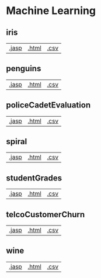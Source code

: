 #  Machine Learning 



## iris 
|  |  |  |
|---|---|---|
|[.jasp](https://github.com/jasp-stats/jasp-data-library/raw/main/iris/iris.jasp) | [.html](https://htmlpreview.github.io/?https://github.com/jasp-stats/jasp-data-library/blob/main/iris/iris.html) | [.csv](https://raw.githubusercontent.com/jasp-stats/jasp-data-library/main/iris/iris.csv)|

## penguins 
|  |  |  |
|---|---|---|
|[.jasp](https://github.com/jasp-stats/jasp-data-library/raw/main/penguins/penguins.jasp) | [.html](https://htmlpreview.github.io/?https://github.com/jasp-stats/jasp-data-library/blob/main/penguins/penguins.html) | [.csv](https://raw.githubusercontent.com/jasp-stats/jasp-data-library/main/penguins/penguins.csv)|

## policeCadetEvaluation 
|  |  |  |
|---|---|---|
|[.jasp](https://github.com/jasp-stats/jasp-data-library/raw/main/policeCadetEvaluation/policeCadetEvaluation.jasp) | [.html](https://htmlpreview.github.io/?https://github.com/jasp-stats/jasp-data-library/blob/main/policeCadetEvaluation/policeCadetEvaluation.html) | [.csv](https://raw.githubusercontent.com/jasp-stats/jasp-data-library/main/policeCadetEvaluation/policeCadetEvaluation.csv)|

## spiral 
|  |  |  |
|---|---|---|
|[.jasp](https://github.com/jasp-stats/jasp-data-library/raw/main/spiral/spiral.jasp) | [.html](https://htmlpreview.github.io/?https://github.com/jasp-stats/jasp-data-library/blob/main/spiral/spiral.html) | [.csv](https://raw.githubusercontent.com/jasp-stats/jasp-data-library/main/spiral/spiral.csv)|

## studentGrades 
|  |  |  |
|---|---|---|
|[.jasp](https://github.com/jasp-stats/jasp-data-library/raw/main/studentGrades/studentGrades.jasp) | [.html](https://htmlpreview.github.io/?https://github.com/jasp-stats/jasp-data-library/blob/main/studentGrades/studentGrades.html) | [.csv](https://raw.githubusercontent.com/jasp-stats/jasp-data-library/main/studentGrades/studentGrades.csv)|

## telcoCustomerChurn 
|  |  |  |
|---|---|---|
|[.jasp](https://github.com/jasp-stats/jasp-data-library/raw/main/telcoCustomerChurn/telcoCustomerChurn.jasp) | [.html](https://htmlpreview.github.io/?https://github.com/jasp-stats/jasp-data-library/blob/main/telcoCustomerChurn/telcoCustomerChurn.html) | [.csv](https://raw.githubusercontent.com/jasp-stats/jasp-data-library/main/telcoCustomerChurn/telcoCustomerChurn.csv)|

## wine 
|  |  |  |
|---|---|---|
|[.jasp](https://github.com/jasp-stats/jasp-data-library/raw/main/wine/wine.jasp) | [.html](https://htmlpreview.github.io/?https://github.com/jasp-stats/jasp-data-library/blob/main/wine/wine.html) | [.csv](https://raw.githubusercontent.com/jasp-stats/jasp-data-library/main/wine/wine.csv)|